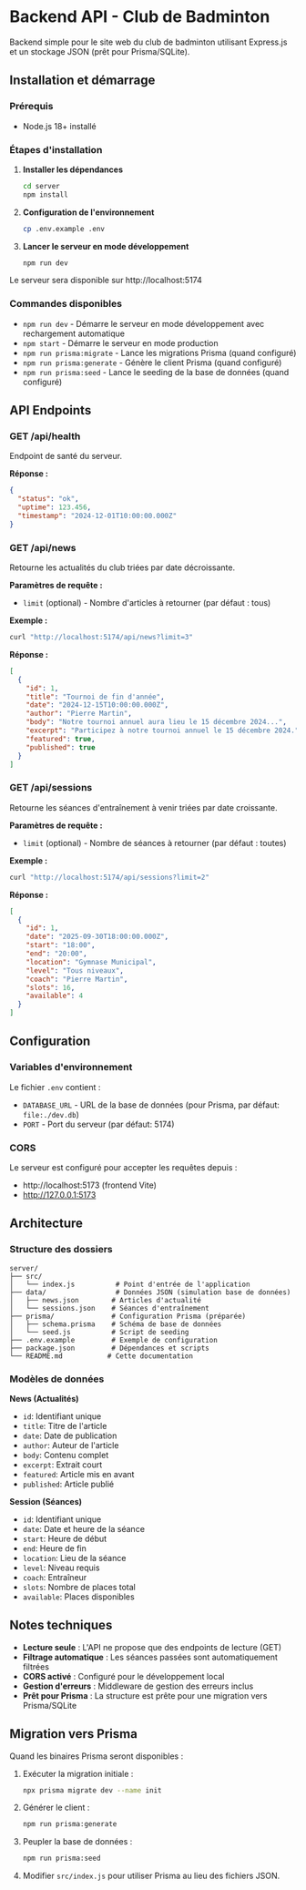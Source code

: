 # Backend API - Club de Badminton

Backend simple pour le site web du club de badminton utilisant Express.js et un stockage JSON (prêt pour Prisma/SQLite).

## Installation et démarrage

### Prérequis
- Node.js 18+ installé

### Étapes d'installation

1. **Installer les dépendances**
   ```bash
   cd server
   npm install
   ```

2. **Configuration de l'environnement**
   ```bash
   cp .env.example .env
   ```

3. **Lancer le serveur en mode développement**
   ```bash
   npm run dev
   ```

Le serveur sera disponible sur http://localhost:5174

### Commandes disponibles

- `npm run dev` - Démarre le serveur en mode développement avec rechargement automatique
- `npm start` - Démarre le serveur en mode production
- `npm run prisma:migrate` - Lance les migrations Prisma (quand configuré)
- `npm run prisma:generate` - Génère le client Prisma (quand configuré)
- `npm run prisma:seed` - Lance le seeding de la base de données (quand configuré)

## API Endpoints

### GET /api/health
Endpoint de santé du serveur.

**Réponse :**
```json
{
  "status": "ok",
  "uptime": 123.456,
  "timestamp": "2024-12-01T10:00:00.000Z"
}
```

### GET /api/news
Retourne les actualités du club triées par date décroissante.

**Paramètres de requête :**
- `limit` (optional) - Nombre d'articles à retourner (par défaut : tous)

**Exemple :**
```bash
curl "http://localhost:5174/api/news?limit=3"
```

**Réponse :**
```json
[
  {
    "id": 1,
    "title": "Tournoi de fin d'année",
    "date": "2024-12-15T10:00:00.000Z",
    "author": "Pierre Martin",
    "body": "Notre tournoi annuel aura lieu le 15 décembre 2024...",
    "excerpt": "Participez à notre tournoi annuel le 15 décembre 2024.",
    "featured": true,
    "published": true
  }
]
```

### GET /api/sessions
Retourne les séances d'entraînement à venir triées par date croissante.

**Paramètres de requête :**
- `limit` (optional) - Nombre de séances à retourner (par défaut : toutes)

**Exemple :**
```bash
curl "http://localhost:5174/api/sessions?limit=2"
```

**Réponse :**
```json
[
  {
    "id": 1,
    "date": "2025-09-30T18:00:00.000Z",
    "start": "18:00",
    "end": "20:00",
    "location": "Gymnase Municipal",
    "level": "Tous niveaux",
    "coach": "Pierre Martin",
    "slots": 16,
    "available": 4
  }
]
```

## Configuration

### Variables d'environnement

Le fichier `.env` contient :

- `DATABASE_URL` - URL de la base de données (pour Prisma, par défaut: `file:./dev.db`)
- `PORT` - Port du serveur (par défaut: 5174)

### CORS

Le serveur est configuré pour accepter les requêtes depuis :
- http://localhost:5173 (frontend Vite)
- http://127.0.0.1:5173

## Architecture

### Structure des dossiers

```
server/
├── src/
│   └── index.js          # Point d'entrée de l'application
├── data/                 # Données JSON (simulation base de données)
│   ├── news.json        # Articles d'actualité
│   └── sessions.json    # Séances d'entraînement
├── prisma/              # Configuration Prisma (préparée)
│   ├── schema.prisma    # Schéma de base de données
│   └── seed.js          # Script de seeding
├── .env.example         # Exemple de configuration
├── package.json         # Dépendances et scripts
└── README.md           # Cette documentation
```

### Modèles de données

**News (Actualités)**
- `id`: Identifiant unique
- `title`: Titre de l'article
- `date`: Date de publication
- `author`: Auteur de l'article
- `body`: Contenu complet
- `excerpt`: Extrait court
- `featured`: Article mis en avant
- `published`: Article publié

**Session (Séances)**
- `id`: Identifiant unique
- `date`: Date et heure de la séance
- `start`: Heure de début
- `end`: Heure de fin
- `location`: Lieu de la séance
- `level`: Niveau requis
- `coach`: Entraîneur
- `slots`: Nombre de places total
- `available`: Places disponibles

## Notes techniques

- **Lecture seule** : L'API ne propose que des endpoints de lecture (GET)
- **Filtrage automatique** : Les séances passées sont automatiquement filtrées
- **CORS activé** : Configuré pour le développement local
- **Gestion d'erreurs** : Middleware de gestion des erreurs inclus
- **Prêt pour Prisma** : La structure est prête pour une migration vers Prisma/SQLite

## Migration vers Prisma

Quand les binaires Prisma seront disponibles :

1. Exécuter la migration initiale :
   ```bash
   npx prisma migrate dev --name init
   ```

2. Générer le client :
   ```bash
   npm run prisma:generate
   ```

3. Peupler la base de données :
   ```bash
   npm run prisma:seed
   ```

4. Modifier `src/index.js` pour utiliser Prisma au lieu des fichiers JSON.